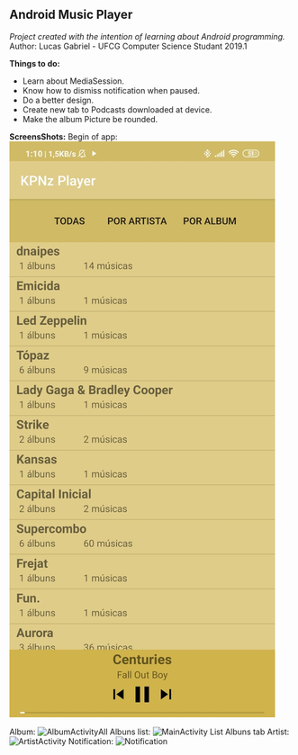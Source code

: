 ﻿## **Android Music Player**

*Project created with the intention of learning about Android programming.*
Author: Lucas Gabriel - UFCG Computer Science Studant 2019.1

**Things to do:**
 - Learn about MediaSession.
 - Know how to dismiss notification when paused.
 - Do a better design.
 - Create new tab to Podcasts downloaded at device.
 - Make the album Picture be rounded. 

**ScreensShots:**
Begin of app:
![MainActivity](./pics/pic_inicio.png)

Album:
![AlbumActivity](https://github.com/lucasgsa/PlayerKPNz/raw/master/pics/pic_album.png)All Albuns list:
![MainActivity List Albuns tab](https://github.com/lucasgsa/PlayerKPNz/raw/master/pics/pic_listAlbum.png)
Artist:
![ArtistActivity](https://github.com/lucasgsa/PlayerKPNz/raw/master/pics/pic_artista.png)
Notification:
![Notification](https://github.com/lucasgsa/PlayerKPNz/raw/master/pics/pic_notification.png)
